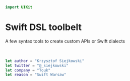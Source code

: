 ```swift
import UIKit

```

# Swift DSL toolbelt

A few syntax tools to create custom APIs or Swift dialects
&nbsp;  
&nbsp;  
&nbsp;  


```swift
let author = "Krzysztof Siejkowski"
let twitter = "@_siejkowski"
let company = "Touk"
let reason = "Swift Warsaw"

```